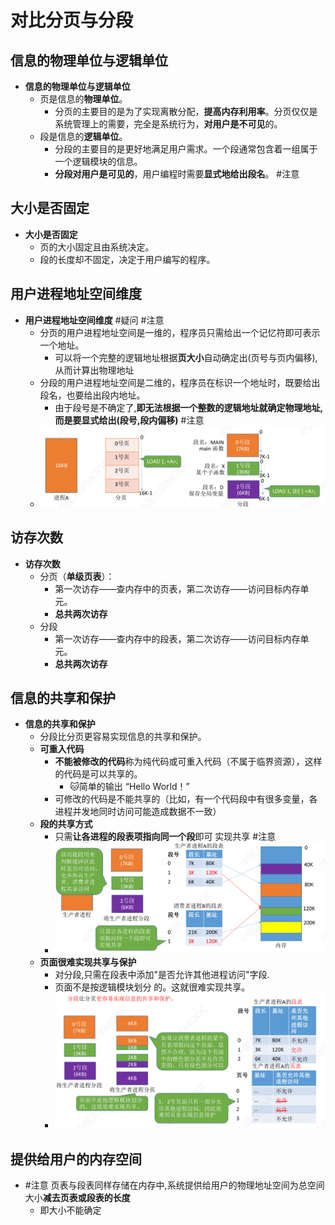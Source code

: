 # 对比分页与分段
## 信息的物理单位与逻辑单位
- **信息的物理单位与逻辑单位**
	- 页是信息的**物理单位**。
		- 分页的主要目的是为了实现离散分配，**提高内存利用率**。分页仅仅是系统管理上的需要，完全是系统行为，**对用户是不可见**的。
	- 段是信息的**逻辑单位**。
		- 分段的主要目的是更好地满足用户需求。一个段通常包含着一组属于一个逻辑模块的信息。
		- **分段对用户是可见的**，用户编程时需要**显式地给出段名**。 #注意
## 大小是否固定
- **大小是否固定**
	- 页的大小固定且由系统决定。
	- 段的长度却不固定，决定于用户编写的程序。
## 用户进程地址空间维度
- **用户进程地址空间维度** #疑问 #注意
	- 分页的用户进程地址空间是一维的，程序员只需给出一个记忆符即可表示一个地址。
		- 可以将一个完整的逻辑地址根据**页大小**自动确定出(页号与页内偏移),从而计算出物理地址
	- 分段的用户进程地址空间是二维的，程序员在标识一个地址时，既要给出段名，也要给出段内地址。
		- 由于段号是不确定了,**即无法根据一个整数的逻辑地址就确定物理地址,而是要显式给出(段号,段内偏移)** #注意
	- ![](attachments/Pasted%20image%2020220927141535.png)
## 访存次数
- **访存次数**
	- 分页（**单级页表**）：
		- 第一次访存——查内存中的页表，第二次访存——访问目标内存单元。
		- **总共两次访存**
	- 分段
		- 第一次访存——查内存中的段表，第二次访存——访问目标内存单元。
		- **总共两次访存**
## 信息的共享和保护
- **信息的共享和保护**
	- 分段比分页更容易实现信息的共享和保护。
	- **可重入代码**
		- **不能被修改的代码**称为纯代码或可重入代码（不属于临界资源），这样的代码是可以共享的。
			- 🐱简单的输出 “Hello World！”
		- 可修改的代码是不能共享的（比如，有一个代码段中有很多变量，各进程并发地同时访问可能造成数据不一致）
	- **段的共享方式**
		- 只需**让各进程的段表项指向同一个段**即可 实现共享 #注意 
		- ![](attachments/Pasted%20image%2020220927141826.png)
	- **页面很难实现共享与保护**
		- 对分段,只需在段表中添加"是否允许其他进程访问"字段.
		- 页面不是按逻辑模块划分 的。这就很难实现共享。
		- ![](attachments/Pasted%20image%2020220927141907.png)
## 提供给用户的内存空间
- #注意 页表与段表同样存储在内存中,系统提供给用户的物理地址空间为总空间大小**减去页表或段表的长度**
	- 即大小不能确定